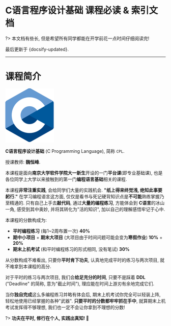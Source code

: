 # C语言程序设计基础 课程必读 & 索引文档

?> 本文档有些长, 但是希望所有同学都能在开学前花一点时间仔细阅读完!

最后更新于 {docsify-updated}.

---

# 课程简介

![CPL](.assets/images/C_Programming_Language.svg ':size=20%')

**C语言程序设计基础** (C Programming Language), 简称 `CPL`. 

授课教师: **魏恒峰**. 

本课程是面向**南京大学软件学院大一新生**开设的一门**平台课**(即专业基础课), 也是各位同学上大学以来接触到的第一门**编程语言基础**相关的课程. 

本课程**非常注重实践**, 会给同学们大量的实践机会. **"纸上得来终觉浅, 绝知此事要躬行."** 在学习编程语言这方面, 仅仅是看书与死记硬背知识点是**不可能**熟练掌握乃至精通的. 只有自己上手去**敲代码**, 通过**大量的编程练习**, 方能体会到 **C语言**的冰山一角, 感受到其中奥妙, 并将其转化为"活的知识", 加以自己的理解感悟牢记于心中.

本课程的分数构成为: 

- **平时编程练习** (每1~2周布置一次) **40%**
- **期中小项目** + **期末大项目** (大项目由于时间问题可能会变为**寒假作业**) **10%** + **20%**
- **期末上机考试** (和平时编程练习的形式相同, 没有笔试) **30%**

从分数构成不难看出, 只要你**平时肯下功夫**, 认真地完成平时的练习与两次项目, 就不难拿到本课程的高分. 

对于平时的练习与两次项目, 我们会**给足充分的时间**, 只要不是踩着 **DDL** ("Deadline" 的简称, 意为"截止时间"), 理应能在时间上游刃有余地完成它们. 

当你**独自完成**这么多编程练习并略有体会后, 期末上机考试你完全可以轻装上阵, 轻松地使用已经掌握的各种"武器". **只要平时的分数都牢牢抓在手中**, 就算期末上机考试发挥得不够理想, 我们也一定不会让你拿到不理想的分数! 

?> **功夫在平时, 修行在个人, 实践出真知! :muscle:**